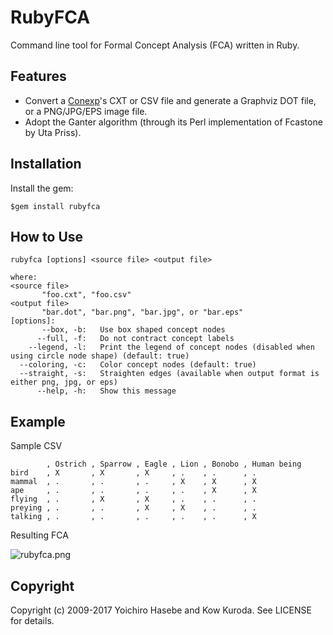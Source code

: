 # RubyFCA

Command line tool for Formal Concept Analysis (FCA) written in Ruby.

## Features

* Convert a [Conexp](https://github.com/fcatools/conexp-ng/wiki)'s CXT or CSV file and generate a Graphviz DOT file, or a PNG/JPG/EPS image file.
* Adopt the Ganter algorithm (through its Perl implementation of Fcastone by Uta Priss).

## Installation

Install the gem:

    $gem install rubyfca

## How to Use

    rubyfca [options] <source file> <output file>

    where:
    <source file>
           "foo.cxt", "foo.csv"
    <output file>
           "bar.dot", "bar.png", "bar.jpg", or "bar.eps"
    [options]:
           --box, -b:   Use box shaped concept nodes
          --full, -f:   Do not contract concept labels
        --legend, -l:   Print the legend of concept nodes (disabled when using circle node shape) (default: true)
      --coloring, -c:   Color concept nodes (default: true)
      --straight, -s:   Straighten edges (available when output format is either png, jpg, or eps)
          --help, -h:   Show this message


## Example

Sample CSV

            , Ostrich , Sparrow , Eagle , Lion , Bonobo , Human being
    bird    , X       , X       , X     , .    , .      , .
    mammal  , .       , .       , .     , X    , X      , X
    ape     , .       , .       , .     , .    , X      , X
    flying  , .       , X       , X     , .    , .      , .
    preying , .       , .       , X     , X    , .      , .
    talking , .       , .       , .     , .    , .      , X

Resulting FCA

![rubyfca.png](https://github.com/yohasebe/rubyfca/blob/master/rubyfca.png)

## Copyright

Copyright (c) 2009-2017 Yoichiro Hasebe and Kow Kuroda. See LICENSE for details.
